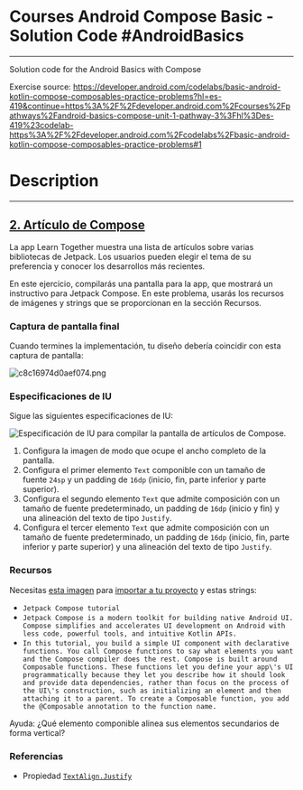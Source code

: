 # Courses Android Compose Basic - Solution Code #AndroidBasics

---

Solution code for the Android Basics with Compose

Exercise source: https://developer.android.com/codelabs/basic-android-kotlin-compose-composables-practice-problems?hl=es-419&continue=https%3A%2F%2Fdeveloper.android.com%2Fcourses%2Fpathways%2Fandroid-basics-compose-unit-1-pathway-3%3Fhl%3Des-419%23codelab-https%3A%2F%2Fdeveloper.android.com%2Fcodelabs%2Fbasic-android-kotlin-compose-composables-practice-problems#1

# Description

------------


## [2\. Artículo de Compose](https://developer.android.com/codelabs/basic-android-kotlin-compose-composables-practice-problems?hl=es-419&continue=https%3A%2F%2Fdeveloper.android.com%2Fcourses%2Fpathways%2Fandroid-basics-compose-unit-1-pathway-3%3Fhl%3Des-419%23codelab-https%3A%2F%2Fdeveloper.android.com%2Fcodelabs%2Fbasic-android-kotlin-compose-composables-practice-problems#1)

La app Learn Together muestra una lista de artículos sobre varias bibliotecas de Jetpack. Los usuarios pueden elegir el tema de su preferencia y conocer los desarrollos más recientes.

En este ejercicio, compilarás una pantalla para la app, que mostrará un instructivo para Jetpack Compose. En este problema, usarás los recursos de imágenes y strings que se proporcionan en la sección Recursos.

### Captura de pantalla final

Cuando termines la implementación, tu diseño debería coincidir con esta captura de pantalla:

![c8c16974d0aef074.png](https://developer.android.com/static/codelabs/basic-android-kotlin-compose-composables-practice-problems/img/c8c16974d0aef074.png?hl=es-419)

### Especificaciones de IU

Sigue las siguientes especificaciones de IU:

![Especificación de IU para compilar la pantalla de artículos de Compose.](https://developer.android.com/static/codelabs/basic-android-kotlin-compose-composables-practice-problems/img/905139e48ed11bee.png?hl=es-419)

1.  Configura la imagen de modo que ocupe el ancho completo de la pantalla.
2.  Configura el primer elemento `Text` componible con un tamaño de fuente `24sp` y un padding de `16dp` (inicio, fin, parte inferior y parte superior).
3.  Configura el segundo elemento `Text` que admite composición con un tamaño de fuente predeterminado, un padding de `16dp` (inicio y fin) y una alineación del texto de tipo `Justify`.
4.  Configura el tercer elemento `Text` que admite composición con un tamaño de fuente predeterminado, un padding de `16dp` (inicio, fin, parte inferior y parte superior) y una alineación del texto de tipo `Justify`.

### Recursos

Necesitas [esta imagen](https://github.com/google-developer-training/basic-android-kotlin-compose-training-practice-problems/blob/main/Unit%201/Pathway%203/ComposeArticle/app/src/main/res/drawable-nodpi/bg_compose_background.png) para [importar a tu proyecto](https://developer.android.com/codelabs/basic-android-kotlin-compose-add-images?hl=es-419#0) y estas strings:

-   `Jetpack Compose tutorial`
-   `Jetpack Compose is a modern toolkit for building native Android UI. Compose simplifies and accelerates UI development on Android with less code, powerful tools, and intuitive Kotlin APIs.`
-   `In this tutorial, you build a simple UI component with declarative functions. You call Compose functions to say what elements you want and the Compose compiler does the rest. Compose is built around Composable functions. These functions let you define your app\'s UI programmatically because they let you describe how it should look and provide data dependencies, rather than focus on the process of the UI\'s construction, such as initializing an element and then attaching it to a parent. To create a Composable function, you add the @Composable annotation to the function name.`

Ayuda: ¿Qué elemento componible alinea sus elementos secundarios de forma vertical?

### Referencias

-   Propiedad [`TextAlign.Justify`](https://developer.android.com/reference/kotlin/androidx/compose/ui/text/style/TextAlign?hl=es-419#Justify\(\))